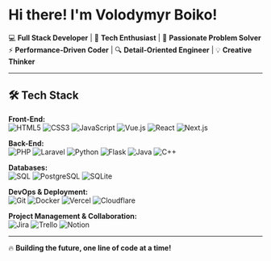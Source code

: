 #  Hi there! I'm Volodymyr Boiko!

💻 **Full Stack Developer** | 🧠 **Tech Enthusiast** | 🎯 **Passionate Problem Solver**  
⚡ **Performance-Driven Coder** | 🔍 **Detail-Oriented Engineer** | 💡 **Creative Thinker**  

---

## 🛠 Tech Stack  

**Front-End:**  
![HTML5](https://img.shields.io/badge/HTML5-E34F26?style=flat&logo=html5&logoColor=white) ![CSS3](https://img.shields.io/badge/CSS3-1572B6?style=flat&logo=css3&logoColor=white) ![JavaScript](https://img.shields.io/badge/JavaScript-F7DF1E?style=flat&logo=javascript&logoColor=black) ![Vue.js](https://img.shields.io/badge/Vue.js-4FC08D?style=flat&logo=vue.js&logoColor=white) ![React](https://img.shields.io/badge/React-61DAFB?style=flat&logo=react&logoColor=black) ![Next.js](https://img.shields.io/badge/Next.js-000000?style=flat&logo=next.js&logoColor=white)  

**Back-End:**  
![PHP](https://img.shields.io/badge/PHP-777BB4?style=flat&logo=php&logoColor=white) ![Laravel](https://img.shields.io/badge/Laravel-FF2D20?style=flat&logo=laravel&logoColor=white) ![Python](https://img.shields.io/badge/Python-3776AB?style=flat&logo=python&logoColor=white) ![Flask](https://img.shields.io/badge/Flask-000000?style=flat&logo=flask&logoColor=white) ![Java](https://img.shields.io/badge/Java-007396?style=flat&logo=java&logoColor=white) ![C++](https://img.shields.io/badge/C++-00599C?style=flat&logo=c%2B%2B&logoColor=white)  

**Databases:**  
![SQL](https://img.shields.io/badge/SQL-%23007396.svg?style=flat&logo=database&logoColor=white) ![PostgreSQL](https://img.shields.io/badge/PostgreSQL-336791?style=flat&logo=postgresql&logoColor=white) ![SQLite](https://img.shields.io/badge/SQLite-003B57?style=flat&logo=sqlite&logoColor=white)  

**DevOps & Deployment:**  
![Git](https://img.shields.io/badge/Git-F05032?style=flat&logo=git&logoColor=white) ![Docker](https://img.shields.io/badge/Docker-2496ED?style=flat&logo=docker&logoColor=white) ![Vercel](https://img.shields.io/badge/Vercel-000000?style=flat&logo=vercel&logoColor=white) ![Cloudflare](https://img.shields.io/badge/Cloudflare-F38020?style=flat&logo=cloudflare&logoColor=white)  

**Project Management & Collaboration:**  
![Jira](https://img.shields.io/badge/Jira-0052CC?style=flat&logo=jira&logoColor=white) ![Trello](https://img.shields.io/badge/Trello-0079BF?style=flat&logo=trello&logoColor=white) ![Notion](https://img.shields.io/badge/Notion-000000?style=flat&logo=notion&logoColor=white)  

---

🔥 **Building the future, one line of code at a time!**  

